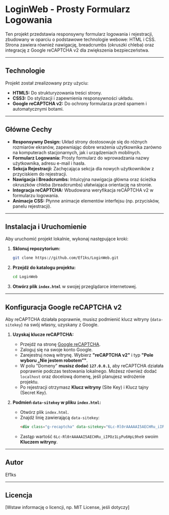 # LoginWeb - Prosty Formularz Logowania

Ten projekt przedstawia responsywny formularz logowania i rejestracji, zbudowany w oparciu o podstawowe technologie webowe: HTML i CSS. Strona zawiera również nawigację, breadcrumbs (okruszki chleba) oraz integrację z Google reCAPTCHA v2 dla zwiększenia bezpieczeństwa.

---

## Technologie

Projekt został zrealizowany przy użyciu:

* **HTML5:** Do strukturyzowania treści strony.
* **CSS3:** Do stylizacji i zapewnienia responsywności układu.
* **Google reCAPTCHA v2:** Do ochrony formularza przed spamem i automatycznymi botami.

---

## Główne Cechy

* **Responsywny Design:** Układ strony dostosowuje się do różnych rozmiarów ekranów, zapewniając dobre wrażenia użytkownika zarówno na komputerach stacjonarnych, jak i urządzeniach mobilnych.
* **Formularz Logowania:** Prosty formularz do wprowadzania nazwy użytkownika, adresu e-mail i hasła.
* **Sekcja Rejestracji:** Zachęcająca sekcja dla nowych użytkowników z przyciskiem do rejestracji.
* **Nawigacja i Breadcrumbs:** Intuicyjna nawigacja główna oraz ścieżka okruszków chleba (breadcrumbs) ułatwiająca orientację na stronie.
* **Integracja reCAPTCHA:** Wbudowana weryfikacja reCAPTCHA v2 w formularzu logowania.
* **Animacje CSS:** Płynne animacje elementów interfejsu (np. przycisków, panelu rejestracji).

---

## Instalacja i Uruchomienie

Aby uruchomić projekt lokalnie, wykonaj następujące kroki:

1.  **Sklonuj repozytorium:**
    ```bash
    git clone https://github.com/Ef1ks/LoginWeb.git
    ```
2.  **Przejdź do katalogu projektu:**
    ```bash
    cd LoginWeb
    ```
3.  **Otwórz plik `index.html`** w swojej przeglądarce internetowej.

---

## Konfiguracja Google reCAPTCHA v2

Aby reCAPTCHA działała poprawnie, musisz podmienić klucz witryny (`data-sitekey`) na swój własny, uzyskany z Google.

1.  **Uzyskaj klucze reCAPTCHA:**
    * Przejdź na stronę [Google reCAPTCHA](https://www.google.com/recaptcha/admin/create).
    * Zaloguj się na swoje konto Google.
    * Zarejestruj nową witrynę. Wybierz **"reCAPTCHA v2"** i typ **"Pole wyboru „Nie jestem robotem”"**.
    * W polu "Domeny" **musisz dodać `127.0.0.1`**, aby reCAPTCHA działała poprawnie podczas testowania lokalnego. Możesz również dodać `localhost` oraz docelową domenę, jeśli planujesz wdrożenie projektu.
    * Po rejestracji otrzymasz **Klucz witryny** (Site Key) i Klucz tajny (Secret Key).

2.  **Podmień `data-sitekey` w pliku `index.html`:**
    * Otwórz plik `index.html`.
    * Znajdź linię zawierającą `data-sitekey`:
        ```html
        <div class="g-recaptcha" data-sitekey="6Lc-Rl0rAAAAAI5AECHRu_iIPOz1LyPu6HpL9he9" required></div>
        ```
    * Zastąp wartość `6Lc-Rl0rAAAAAI5AECHRu_iIPOz1LyPu6HpL9he9` swoim **Kluczem witryny**.

---

## Autor

Ef1ks

---

## Licencja

[Wstaw informację o licencji, np. MIT License, jeśli dotyczy]
